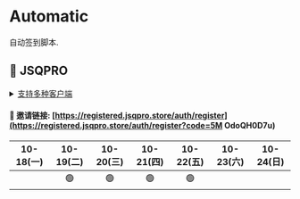 # Automatic

自动签到脚本.



## 🎯 JSQPRO

<details>
  <summary><a href="https://jsqpro.link/doc/#/">支持多种客户端</a></summary>

  - **SSR**
  - **SSD**
  - **Clash**
  - **Surge**
  - **V2RayN**
  - **Kitsunebi**
  - **Surfboard**
  - **Quantumult**
  - **QuantumultX**
  - **Shadowrocket**
</details>




#### 🔗 邀请链接:  [https://registered.jsqpro.store/auth/register](https://registered.jsqpro.store/auth/register?code=5M OdoQH0D7u)



<!-- @protocol:jsqpro:start -->
<!-- checked:2021-09-30 10:28:11;2021-10-01 12:24:31;2021-10-02 12:24:18;2021-10-03 12:24:17;2021-10-04 12:24:44;2021-10-05 12:24:54;2021-10-06 07:07:47;2021-10-07 07:07:47;2021-10-08 11:00:07;2021-10-09 20:13:05;2021-10-11 18:12:18;2021-10-13 02:52:12;2021-10-13 10:52:04;2021-10-14 12:14:15;2021-10-15 12:14:39;2021-10-19 12:14:43;2021-10-20 12:14:42;2021-10-21 12:14:54;2021-10-22 12:14:38 -->

| 10-18(一) | 10-19(二) | 10-20(三) | 10-21(四) | 10-22(五) | 10-23(六) | 10-24(日) |
| :-------: | :-------: | :-------: | :-------: | :-------: | :-------: | :-------: |
|           |    🟢     |    🟢     |    🟢     |    🟢     |           |           |

<!-- @protocol:jsqpro:end -->
